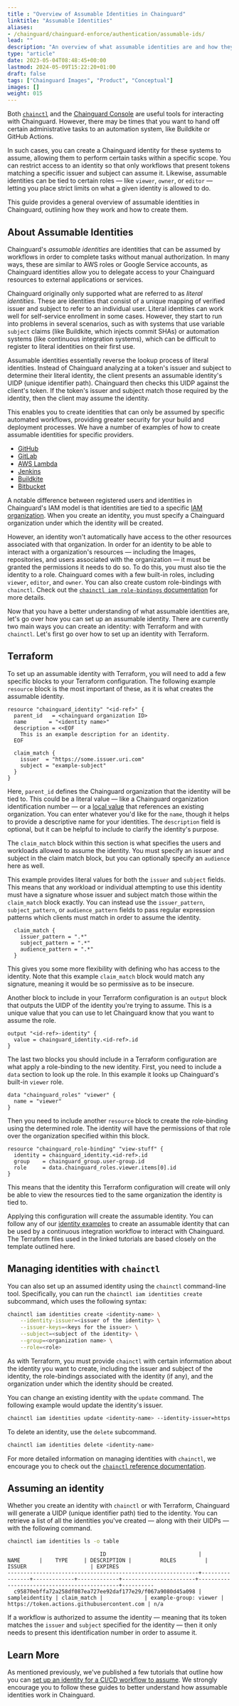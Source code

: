 ```yaml
---
title : "Overview of Assumable Identities in Chainguard"
linktitle: "Assumable Identities"
aliases: 
- /chainguard/chainguard-enforce/authentication/assumable-ids/
lead: ""
description: "An overview of what assumable identities are and how they can be used with Chainguard assets."
type: "article"
date: 2023-05-04T08:48:45+00:00
lastmod: 2024-05-09T15:22:20+01:00
draft: false
tags: ["Chainguard Images", "Product", "Conceptual"]
images: []
weight: 015
---
```


Both [`chainctl`](/chainguard/chainctl/) and the [Chainguard Console](https://console.enforce.dev/) are useful tools for interacting with Chainguard. However, there may be times that you want to hand off certain administrative tasks to an automation system, like Buildkite or GitHub Actions. 

In such cases, you can create a Chainguard identity for these systems to assume, allowing them to perform certain tasks within a specific scope. You can restrict access to an identity so that only workflows that present tokens matching a specific issuer and subject can assume it. Likewise, assumable identities can be tied to certain roles — like `viewer`, `owner`, or `editor` — letting you place strict limits on what a given identity is allowed to do. 

This guide provides a general overview of assumable identities in Chainguard, outlining how they work and how to create them.
 

## About Assumable Identities

Chainguard's *assumable identities* are identities that can be assumed by workflows in order to complete tasks without manual authorization. In many ways, these are similar to AWS roles or Google Service accounts, as Chainguard identities allow you to delegate access to your Chainguard resources to external applications or services.

Chainguard originally only supported what are referred to as *literal identities*. These are identities that consist of a unique mapping of verified issuer and subject to refer to an individual user. Literal identities can work well for self-service enrollment in some cases. However, they start to run into problems in several scenarios, such as with systems that use variable `subject` claims (like Buildkite, which injects commit SHAs) or automation systems (like continuous integration systems), which can be difficult to register to literal identities on their first use. 

Assumable identities essentially reverse the lookup process of literal identities. Instead of Chainguard analyzing at a token's issuer and subject to determine their literal identity, the client presents an assumable identity's UIDP (unique identifier path). Chainguard then checks this UIDP against the client's token. If the token's issuer and subject match those required by the identity, then the client may assume the identity.

This enables you to create identities that can only be assumed by specific automated workflows, providing greater security for your build and deployment processes. We have a number of examples of how to create assumable identities for specific providers.

* [GitHub](/chainguard/administration/iam-groups/identity-examples/github-identity/)
* [GitLab](/chainguard/administration/iam-groups/identity-examples/gitlab-identity/)
* [AWS Lambda](/chainguard/administration/iam-groups/identity-examples/aws-identity/)
* [Jenkins](/chainguard/administration/iam-groups/identity-examples/jenkins-identity/)
* [Buildkite](/chainguard/administration/iam-groups/identity-examples/buildkite-identity/)
* [Bitbucket](/chainguard/administration/iam-groups/identity-examples/bitbucket-identity/)

A notable difference between registered users and identities in Chainguard's IAM model is that identities are tied to a specific [IAM organization](/chainguard/chainguard-enforce/iam-groups/overview-of-enforce-iam-model/). When you create an identity, you must specify a Chainguard organization under which the identity will be created.

However, an identity won't automatically have access to the other resources associated with that organization. In order for an identity to be able to interact with a organization's resources — including the Images, repositories, and users associated with the organization — it must be granted the permissions it needs to do so. To do this, you must also tie the identity to a role. Chainguard comes with a few built-in roles, including `viewer`, `editor`, and `owner`. You can also create custom role-bindings with `chainctl`. Check out the [`chainctl iam role-bindings` documentation](/chainguard/chainctl/chainctl-docs/chainctl_iam_role-bindings/) for more details. 

Now that you have a better understanding of what assumable identities are, let's go over how you can set up an assumable identity. There are currently two main ways you can create an identity: with Terraform and with `chainctl`. Let's first go over how to set up an identity with Terraform.


## Terraform

To set up an assumable identity with Terraform, you will need to add a few specific blocks to your Terraform configuration. The following example `resource` block is the most important of these, as it is what creates the assumable identity.

```
resource "chainguard_identity" "<id-ref>" {
  parent_id   = <chainguard organization ID>
  name   	 = "<identity name>"
  description = <<EOF
    This is an example description for an identity.
  EOF

  claim_match {
    issuer  = "https://some.issuer.uri.com"
    subject = "example-subject"
  }
}
```

Here, `parent_id` defines the Chainguard organization that the identity will be tied to. This could be a literal value — like a Chainguard organization identification number — or a [local value](https://developer.hashicorp.com/terraform/language/values/locals) that references an existing organization. You can enter whatever you'd like for the `name`, though it helps to provide a descriptive name for your identities. The `description` field is optional, but it can be helpful to include to clarify the identity's purpose.

The `claim_match` block within this section is what specifies the users and workloads allowed to assume the identity. You must specify an issuer and subject in the claim match block, but you can optionally specify an `audience` here as well.

This example provides literal values for both the `issuer` and `subject` fields. This means that any workload or individual attempting to use this identity must have a signature whose issuer and subject match those within the `claim_match` block exactly. You can instead use the `issuer_pattern`, `subject_pattern`, or `audience_pattern` fields to pass regular expression patterns which clients must match in order to assume the identity. 

```
  claim_match {
	issuer_pattern = ".*"
	subject_pattern = ".*"
	audience_pattern = ".*"
  }
```

This gives you some more flexibility with defining who has access to the identity. Note that this example `claim_match` block would match any signature, meaning it would be so permissive as to be insecure.

Another block to include in your Terraform configuration is an `output` block that outputs the UIDP of the identity you're trying to assume. This is a unique value that you can use to let Chainguard know that you want to assume the role.

```
output "<id-ref>-identity" {
  value = chainguard_identity.<id-ref>.id
}
```

The last two blocks you should include in a Terraform configuration are what apply a role-binding to the new identity. First, you need to include a `data` section to look up the role. In this example it looks up Chainguard's built-in `viewer` role.

```
data "chainguard_roles" "viewer" {
  name = "viewer"
}
```

Then you need to include another `resource` block to create the role-binding using the determined role. The identity will have the permissions of that role over the organization specified within this block.

```
resource "chainguard_role-binding" "view-stuff" {
  identity = chainguard_identity.<id-ref>.id
  group    = chainguard_group.user-group.id
  role     = data.chainguard_roles.viewer.items[0].id
}
```

This means that the identity this Terraform configuration will create will only be able to view the resources tied to the same organization the identity is tied to.

Applying this configuration will create the assumable identity. You can follow any of our [identity examples](/chainguard/chainguard-enforce/iam-groups/identity-examples/) to create an assumable identity that can be used by a continuous integration workflow to interact with Chainguard. The Terraform files used in the linked tutorials are based closely on the template outlined here.


## Managing identities with `chainctl`

You can also set up an assumed identity using the `chainctl` command-line tool. Specifically, you can run the `chainctl iam identities create` subcommand, which uses the following syntax:

```sh
chainctl iam identities create <identity-name> \
    --identity-issuer=<issuer of the identity> \
    --issuer-keys=<keys for the issuer> \
    --subject=<subject of the identity> \
    --group=<organization name> \
    --role=<role>
```

As with Terraform, you must provide `chainctl` with certain information about the identity you want to create, including the issuer and subject of the identity, the role-bindings associated with the identity (if any), and the organization under which the identity should be created.

You can change an existing identity with the `update` command. The following example would update the identity's issuer.

```sh
chainctl iam identities update <identity-name> --identity-issuer=https://new-issuer.mycompany.com
```

To delete an identity, use the `delete` subcommand.

```sh
chainctl iam identities delete <identity-name>
```

For more detailed information on managing identities with `chainctl`, we encourage you to check out the [`chainctl` reference documentation](/chainguard/chainctl/chainctl-docs/chainctl_iam_identities/).


## Assuming an identity

Whether you create an identity with `chainctl` or with Terraform, Chainguard will generate a UIDP (unique identifier path) tied to the identity. You can retrieve a list of all the identities you've created — along with their UIDPs — with the following command.

```sh
chainctl iam identities ls -o table
```
```
                             ID                             |      NAME      |    TYPE     | DESCRIPTION |         ROLES         |                   ISSUER                    | EXPIRES  
------------------------------------------------------------+----------------+-------------+-------------+-----------------------+---------------------------------------------+----------
  c95870ebffa72a258df087ea727ee92daf177e29/f067a9080d45a098 | sampleidentity | claim_match |             | example-group: viewer | https://token.actions.githubusercontent.com | n/a      
```

If a workflow is authorized to assume the identity — meaning that its token matches the `issuer` and `subject` specified for the identity — then it only needs to present this identification number in order to assume it.


## Learn More

As mentioned previously, we've published a few tutorials that outline how you can [set up an identity for a CI/CD workflow to assume](/chainguard/chainguard-enforce/iam-groups/identity-examples/). We strongly encourage you to follow these guides to better understand how assumable identities work in Chainguard.
